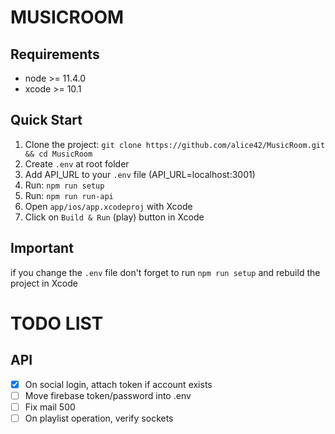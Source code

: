 # MUSICROOM

## Requirements

- node >= 11.4.0
- xcode >= 10.1

## Quick Start

1. Clone the project: `git clone https://github.com/alice42/MusicRoom.git && cd MusicRoom`
2. Create `.env` at root folder
3. Add API_URL to your `.env` file (API_URL=localhost:3001)
4. Run: `npm run setup`
5. Run: `npm run run-api`
6. Open `app/ios/app.xcodeproj` with Xcode
7. Click on `Build & Run` (play) button in Xcode

## Important

if you change the `.env` file don't forget to run `npm run setup` and rebuild the project in Xcode

# TODO LIST

## API

- [x] On social login, attach token if account exists
- [ ] Move firebase token/password into .env
- [ ] Fix mail 500
- [ ] On playlist operation, verify sockets
